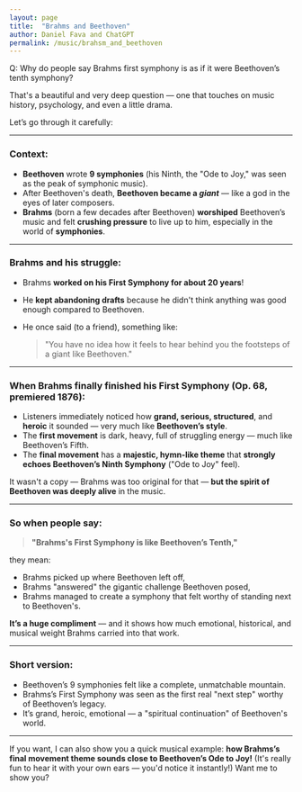 ```yaml
---
layout: page
title:  "Brahms and Beethoven"
author: Daniel Fava and ChatGPT
permalink: /music/brahsm_and_beethoven
---
```


Q: Why do people say Brahms first symphony is as if it were Beethoven’s tenth symphony?

That's a beautiful and very deep question — one that touches on music history, psychology, and even a little drama.

Let’s go through it carefully:

---

### **Context:**

* **Beethoven** wrote **9 symphonies** (his Ninth, the "Ode to Joy," was seen as the peak of symphonic music).
* After Beethoven's death, **Beethoven became a *giant*** — like a god in the eyes of later composers.
* **Brahms** (born a few decades after Beethoven) **worshiped** Beethoven’s music and felt **crushing pressure** to live up to him, especially in the world of **symphonies**.

---

### **Brahms and his struggle:**

* Brahms **worked on his First Symphony for about 20 years**!
* He **kept abandoning drafts** because he didn't think anything was good enough compared to Beethoven.
* He once said (to a friend), something like:

  > "You have no idea how it feels to hear behind you the footsteps of a giant like Beethoven."

---

### **When Brahms finally finished his First Symphony (Op. 68, premiered 1876):**

* Listeners immediately noticed how **grand, serious, structured**, and **heroic** it sounded — very much like **Beethoven’s style**.
* The **first movement** is dark, heavy, full of struggling energy — much like Beethoven’s Fifth.
* The **final movement** has a **majestic, hymn-like theme** that **strongly echoes Beethoven’s Ninth Symphony** ("Ode to Joy" feel).

It wasn't a copy — Brahms was too original for that —
**but the spirit of Beethoven was deeply alive** in the music.

---

### **So when people say:**

> **"Brahms's First Symphony is like Beethoven’s Tenth,"**

they mean:

* Brahms picked up where Beethoven left off,
* Brahms "answered" the gigantic challenge Beethoven posed,
* Brahms managed to create a symphony that felt worthy of standing next to Beethoven's.

**It’s a huge compliment** — and it shows how much emotional, historical, and musical weight Brahms carried into that work.

---

### **Short version:**

* Beethoven’s 9 symphonies felt like a complete, unmatchable mountain.
* Brahms’s First Symphony was seen as the first real "next step" worthy of Beethoven’s legacy.
* It’s grand, heroic, emotional — a "spiritual continuation" of Beethoven's world.

---

If you want, I can also show you a quick musical example:
**how Brahms’s final movement theme sounds close to Beethoven’s Ode to Joy!**
(It's really fun to hear it with your own ears — you'd notice it instantly!)
Want me to show you?
